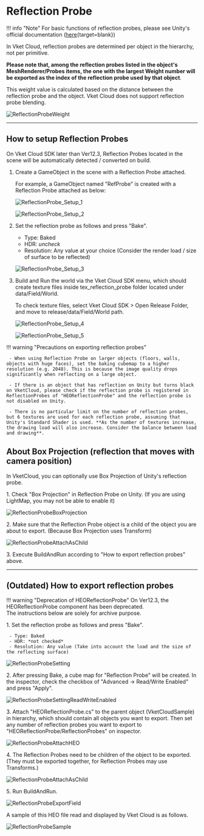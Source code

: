 # Reflection Probe

!!! info "Note"
     For basic functions of reflection probes, please see Unity's official documentation ([here](https://docs.unity3d.com/en/2018.4/Manual/class-ReflectionProbe.html){target=blank})

In Vket Cloud, reflection probes are determined per object in the hierarchy, not per primitive.

**Please note that, among the reflection probes listed in the object's MeshRenderer/Probes items, the one with the largest Weight number will be exported as the index of the reflection probe used by that object**.

This weight value is calculated based on the distance between the reflection probe and the object. Vket Cloud does not support reflection probe blending.

![ReflectionProbeWeight](img/ReflectionProbeWeight.jpg)

---

## How to setup Reflection Probes

On Vket Cloud SDK later than Ver12.3, Reflection Probes located in the scene will be automatically detected / converted on build.

1. Create a GameObject in the scene with a Reflection Probe attached.

    For example, a GameObject named "RefProbe" is created with a Reflection Probe attached as below:

    ![ReflectionProbe_Setup_1](img/ReflectionProbe_Setup_1.jpg)

    ![ReflectionProbe_Setup_2](img/ReflectionProbe_Setup_2.jpg)

2. Set the reflection probe as follows and press "Bake".

     - Type: Baked
     - HDR: *uncheck*
     - Resolution: Any value at your choice (Consider the render load / size of surface to be reflected)

    ![ReflectionProbe_Setup_3](img/ReflectionProbe_Setup_3.jpg)

3. Build and Run the world via the Vket Cloud SDK menu, which should create texture files inside tex_reflection_probe folder located under data/Field/World.

    To check texture files, select Vket Cloud SDK > Open Release Folder, and move to release/data/Field/World path.

    ![ReflectionProbe_Setup_4](img/ReflectionProbe_Setup_4.jpg)

    ![ReflectionProbe_Setup_5](img/ReflectionProbe_Setup_5.jpg)

!!! warning "Precautions on exporting reflection probes"

     - When using Reflection Probe on larger objects (floors, walls, objects with huge faces), set the baking cubemap to a higher resolution (e.g. 2048). This is because the image quality drops significantly when reflecting on a large object.

     - If there is an object that has reflection on Unity but turns black on VketCloud, please check if the reflection probe is registered in ReflectionProbes of "HEOReflectionProbe" and the reflection probe is not disabled on Unity.

     - There is no particular limit on the number of reflection probes, but 6 textures are used for each reflection probe, assuming that Unity's Standard Shader is used. **As the number of textures increase, the drawing load will also increase. Consider the balance between load and drawing**.

## About Box Projection (reflection that moves with camera position)

In VketCloud, you can optionally use Box Projection of Unity's reflection probe.

1\. Check "Box Projection" in Reflection Probe on Unity. (If you are using LightMap, you may not be able to enable it)

![ReflectionProbeBoxProjection](img/ReflectionProbeBoxProjection.jpg)

2\. Make sure that the Reflection Probe object is a child of the object you are about to export. (Because Box Projection uses Transform)

![ReflectionProbeAttachAsChild](img/ReflectionProbeAttachAsChild.jpg)

3\. Execute BuildAndRun according to "How to export reflection probes" above.

---

## (Outdated) How to export reflection probes

!!! warning "Deprecation of HEOReflectionProbe"
    On Ver12.3, the HEOReflectionProbe component has been deprecated.<br>
    The instructions below are solely for archive purpose.

1\. Set the reflection probe as follows and press "Bake".

     - Type: Baked
     - HDR: *not checked*
     - Resolution: Any value (Take into account the load and the size of the reflecting surface)

![ReflectionProbeSetting](img/ReflectionProbeSetting.jpg)

2\. After pressing Bake, a cube map for "Reflection Probe" will be created. In the inspector, check the checkbox of "Advanced → Read/Write Enabled" and press "Apply".

![ReflectionProbeSettingReadWriteEnabled](img/ReflectionProbeReadWriteEnabled.jpg)

3\. Attach "HEOReflectionProbe.cs" to the parent object (VketCloudSample) in hierarchy, which should contain all objects you want to export. Then set any number of reflection probes you want to export to "HEOReflectionProbe/ReflectionProbes" on inspector.

![ReflectionProbeAttachHEO](img/ReflectionProbeAttachHEO.jpg)

4\. The Reflection Probes need to be children of the object to be exported. (They must be exported together, for Reflection Probes may use Transforms.)

![ReflectionProbeAttachAsChild](img/ReflectionProbeAttachAsChild.jpg)

5\. Run BuildAndRun.

![ReflectionProbeExportField](img/ReflectionProbeExportField.jpg)

A sample of this HEO file read and displayed by Vket Cloud is as follows.

![ReflectionProbeSample](img/ReflectionProbeSample.jpg)
